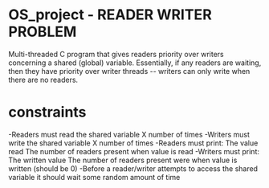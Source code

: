 # OS_project - READER WRITER PROBLEM 
Multi-threaded C program that gives readers priority over writers concerning a shared (global) variable. Essentially, if any readers are waiting, then they have priority over writer threads -- writers can only write when there are no readers.

# constraints  
-Readers must read the shared variable X number of times
-Writers must write the shared variable X number of times
-Readers must print:
 The value read
 The number of readers present when value is read
-Writers must print:
 The written value
 The number of readers present were when value is written (should be 0)
-Before a reader/writer attempts to access the shared variable it should wait some random amount of time

